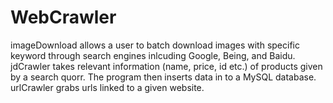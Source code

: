 # WebCrawler

imageDownload allows a user to batch download images with specific keyword through search engines inlcuding Google, Being, and Baidu.
jdCrawler takes relevant information (name, price, id etc.) of products given by a search quorr. The program then inserts data in to a MySQL database.
urlCrawler grabs urls linked to a given website.
